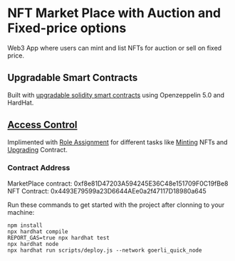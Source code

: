 # NFT Market Place with Auction and Fixed-price options

Web3 App where users can mint and list NFTs for auction or sell on fixed price.

## Upgradable Smart Contracts
Built with [upgradable solidity smart contracts](https://blog.openzeppelin.com/introducing-openzeppelin-contracts-5.0) using Openzeppelin 5.0 and HardHat.

## [Access Control](https://docs.openzeppelin.com/contracts/2.x/access-control)
Implimented with [Role Assignment](https://coinfog.on.fleek.co/) for different tasks like [Minting](https://coinfog.on.fleek.co/) NFTs and [Upgrading](https://docs.openzeppelin.com/learn/upgrading-smart-contracts) Contract. 

### Contract Address
MarketPlace contract: 0xf8e81D47203A594245E36C48e151709F0C19fBe8
NFT Contract: 0x4493E79599a23D6644AEe0a2f47117D18980a645

Run these commands to get started with the project after clonning to your machine:
```shell
npm install
npx hardhat compile
REPORT_GAS=true npx hardhat test
npx hardhat node
npx hardhat run scripts/deploy.js --network goerli_quick_node 
```
